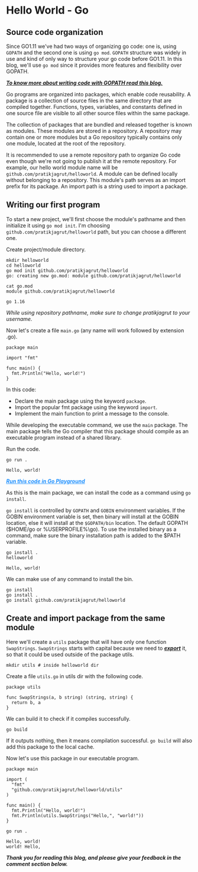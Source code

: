 # Hello World - Go

## Source code organization

Since GO1.11 we've had two ways of organizing go code: one is, using `GOPATH` and the second one is using `go mod`.
`GOPATH` structure was widely in use and kind of only way to structure your go code before GO1.11.
In this blog, we'll use `go mod` since it provides more features and flexibility over GOPATH.

***[To know more about writing code with GOPATH read this blog.](https://golang.org/doc/gopath_code)***

Go programs are organized into packages, which enable code reusability. A package is a collection of source files in the same directory that are compiled together. Functions, types, variables, and constants defined in one source file are visible to all other source files within the same package.

The collection of packages that are bundled and released together is known as modules. These modules are stored in a repository.
A repository may contain one or more modules but a Go repository typically contains only one module, located at the root of the repository.

It is recommended to use a remote repository path to organize Go code even though we're not going to publish it at the remote repository.
For example, our hello world module name will be `github.com/pratikjagrut/helloworld`.
A module can be defined locally without belonging to a repository. 
This module's path serves as an import prefix for its package. An import path is a string used to import a package.

## Writing our first program

To start a new project, we'll first choose the module's pathname and then initialize it using `go mod init`.
I'm choosing `github.com/pratikjagrut/helloworld` path, but you can choose a different one.

Create project/module directory.
```
mkdir helloworld 
cd helloworld
go mod init github.com/pratikjagrut/helloworld
go: creating new go.mod: module github.com/pratikjagrut/helloworld

cat go.mod
module github.com/pratikjagrut/helloworld

go 1.16
```
*While using repository pathname, make sure to change pratikjagrut to your username.*

Now let's create a file `main.go` (any name will work followed by extension .go).

```
package main

import "fmt"

func main() {
  fmt.Println("Hello, world!")
}
```
In this code:
- Declare the main package using the keyword `package`.
- Import the popular fmt package using the keyword `import`.
- Implement the main function to print a message to the console.

While developing the executable command, we use the `main` package. 
The main package tells the Go compiler that this package should compile as an executable program instead of a shared library.

Run the code.
```
go run .

Hello, world!
```
***<a href="https://play.golang.org/p/FAszkU0xQZo" style="color:DodgerBlue" target="_blank">Run this code in Go Playground</a>***

As this is the main package, we can install the code as a command using `go install`.

`go install` is controlled by `GOPATH` and `GOBIN` environment variables.
If the GOBIN environment variable is set, then binary will install at the GOBIN location, else it will install at the `$GOPATH/bin` location. The default GOPATH ($HOME/go or %USERPROFILE%\go).
To use the installed binary as a command, make sure the binary installation path is added to the $PATH variable.

```
go install .
helloworld

Hello, world!
```
We can make use of any command to install the bin.
```
go install
go install .
go install github.com/pratikjagrut/helloworld
```

## Create and import package from the same module

Here we'll create a `utils` package that will have only one function `SwapStrings`.
`SwapStrings` starts with capital because we need to ***[export](https://golang.org/ref/spec#Exported_identifiers)*** it, so that it could be used outside of the package utils.

```
mkdir utils # inside helloworld dir
```
Create a file `utils.go` in utils dir with the following code.

```
package utils

func SwapStrings(a, b string) (string, string) {
  return b, a
}
```

We can build it to check if it compiles successfully.

```
go build
```
If it outputs nothing, then it means compilation successful.
`go build` will also add this package to the local cache.

Now let's use this package in our executable program.
```
package main

import (
  "fmt"
  "github.com/pratikjagrut/helloworld/utils"
)

func main() {
  fmt.Println("Hello, world!")
  fmt.Println(utils.SwapStrings("Hello,", "world!"))
}
```

```
go run .

Hello, world!
world! Hello,
```

***Thank you for reading this blog, and please give your feedback in the comment section below.***